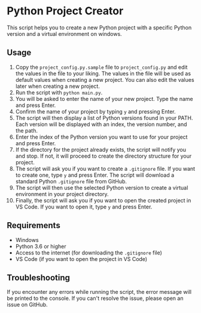 # Python Project Creator

This script helps you to create a new Python project with a specific Python version and a virtual environment on windows.

## Usage
1. Copy the `project_config.py.sample` file to `project_config.py` and edit the values in the file to your liking. The values in the file will be used as default values when creating a new project. You can also edit the values later when creating a new project.
2. Run the script with `python main.py`.
3. You will be asked to enter the name of your new project. Type the name and press Enter.
4. Confirm the name of your project by typing `y` and pressing Enter.
5. The script will then display a list of Python versions found in your PATH. Each version will be displayed with an index, the version number, and the path.
6. Enter the index of the Python version you want to use for your project and press Enter.
7. If the directory for the project already exists, the script will notify you and stop. If not, it will proceed to create the directory structure for your project.
8. The script will ask you if you want to create a `.gitignore` file. If you want to create one, type `y` and press Enter. The script will download a standard Python `.gitignore` file from GitHub.
9. The script will then use the selected Python version to create a virtual environment in your project directory.
10. Finally, the script will ask you if you want to open the created project in VS Code. If you want to open it, type `y` and press Enter.

## Requirements

- Windows
- Python 3.6 or higher
- Access to the internet (for downloading the `.gitignore` file)
- VS Code (if you want to open the project in VS Code)

## Troubleshooting

If you encounter any errors while running the script, the error message will be printed to the console. If you can't resolve the issue, please open an issue on GitHub.